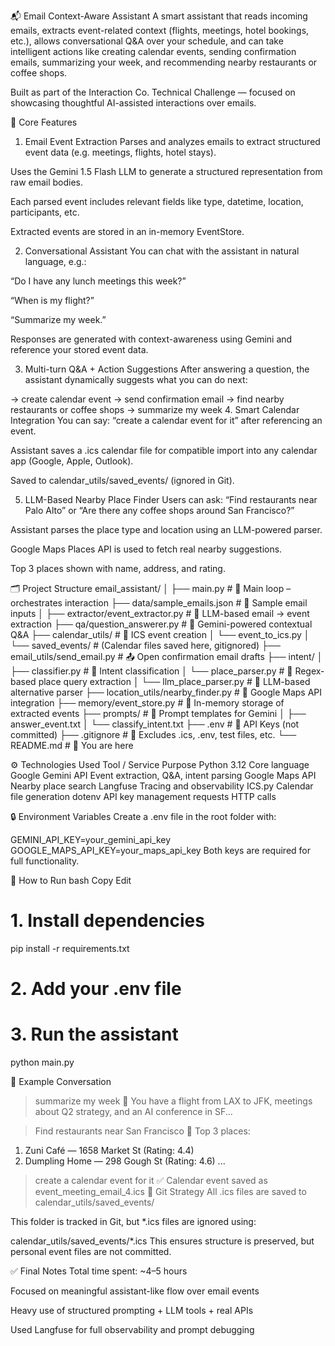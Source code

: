 📬 Email Context-Aware Assistant
A smart assistant that reads incoming emails, extracts event-related context (flights, meetings, hotel bookings, etc.), allows conversational Q&A over your schedule, and can take intelligent actions like creating calendar events, sending confirmation emails, summarizing your week, and recommending nearby restaurants or coffee shops.

Built as part of the Interaction Co. Technical Challenge — focused on showcasing thoughtful AI-assisted interactions over emails.

🧠 Core Features
1. Email Event Extraction
Parses and analyzes emails to extract structured event data (e.g. meetings, flights, hotel stays).

Uses the Gemini 1.5 Flash LLM to generate a structured representation from raw email bodies.

Each parsed event includes relevant fields like type, datetime, location, participants, etc.

Extracted events are stored in an in-memory EventStore.

2. Conversational Assistant
You can chat with the assistant in natural language, e.g.:

“Do I have any lunch meetings this week?”

“When is my flight?”

“Summarize my week.”

Responses are generated with context-awareness using Gemini and reference your stored event data.

3. Multi-turn Q&A + Action Suggestions
After answering a question, the assistant dynamically suggests what you can do next:


→ create calendar event
→ send confirmation email
→ find nearby restaurants or coffee shops
→ summarize my week
4. Smart Calendar Integration
You can say: “create a calendar event for it” after referencing an event.

Assistant saves a .ics calendar file for compatible import into any calendar app (Google, Apple, Outlook).

Saved to calendar_utils/saved_events/ (ignored in Git).

5. LLM-Based Nearby Place Finder
Users can ask: “Find restaurants near Palo Alto” or “Are there any coffee shops around San Francisco?”

Assistant parses the place type and location using an LLM-powered parser.

Google Maps Places API is used to fetch real nearby suggestions.

Top 3 places shown with name, address, and rating.

🗂️ Project Structure
email_assistant/
│
├── main.py                        # 🔁 Main loop – orchestrates interaction
├── data/sample_emails.json       # 📧 Sample email inputs
│
├── extractor/event_extractor.py  # 🧠 LLM-based email → event extraction
├── qa/question_answerer.py       # 💬 Gemini-powered contextual Q&A
├── calendar_utils/               # 📆 ICS event creation
│   └── event_to_ics.py
│   └── saved_events/             # (Calendar files saved here, gitignored)
├── email_utils/send_email.py     # 📤 Open confirmation email drafts
├── intent/
│   ├── classifier.py             # 🧭 Intent classification
│   └── place_parser.py           # 🧠 Regex-based place query extraction
│   └── llm_place_parser.py       # 🧠 LLM-based alternative parser
├── location_utils/nearby_finder.py # 📍 Google Maps API integration
├── memory/event_store.py         # 🧱 In-memory storage of extracted events
├── prompts/                      # 📝 Prompt templates for Gemini
│   ├── answer_event.txt
│   └── classify_intent.txt
├── .env                          # 🔐 API Keys (not committed)
├── .gitignore                    # 📁 Excludes .ics, .env, test files, etc.
└── README.md                     # 📖 You are here


⚙️ Technologies Used
Tool / Service	Purpose
Python 3.12	Core language
Google Gemini API	Event extraction, Q&A, intent parsing
Google Maps API	Nearby place search
Langfuse	Tracing and observability
ICS.py	Calendar file generation
dotenv	API key management
requests	HTTP calls

🔒 Environment Variables
Create a .env file in the root folder with:

GEMINI_API_KEY=your_gemini_api_key
GOOGLE_MAPS_API_KEY=your_maps_api_key
Both keys are required for full functionality.

🧪 How to Run
bash
Copy
Edit
# 1. Install dependencies
pip install -r requirements.txt

# 2. Add your .env file

# 3. Run the assistant
python main.py

📝 Example Conversation

> summarize my week
💬 You have a flight from LAX to JFK, meetings about Q2 strategy, and an AI conference in SF...

> Find restaurants near San Francisco
📍 Top 3 places:
1. Zuni Café — 1658 Market St (Rating: 4.4)
2. Dumpling Home — 298 Gough St (Rating: 4.6)
...

> create a calendar event for it
✅ Calendar event saved as event_meeting_email_4.ics
📁 Git Strategy
All .ics files are saved to calendar_utils/saved_events/

This folder is tracked in Git, but *.ics files are ignored using:

calendar_utils/saved_events/*.ics
This ensures structure is preserved, but personal event files are not committed.


✅ Final Notes
Total time spent: ~4–5 hours

Focused on meaningful assistant-like flow over email events

Heavy use of structured prompting + LLM tools + real APIs

Used Langfuse for full observability and prompt debugging